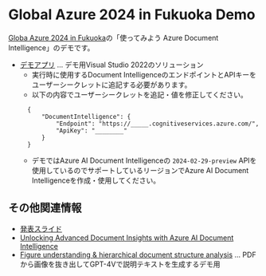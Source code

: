 # Global Azure 2024 in Fukuoka Demo

[Globa Azure 2024 in Fukuoka](https://jazug.connpass.com/event/313994/)の「使ってみよう Azure Document Intelligence」のデモです。

- [デモアプリ](./Demo/) … デモ用Visual Studio 2022のソリューション
  - 実行時に使用するDocument IntelligenceのエンドポイントとAPIキーをユーザーシークレットに追記する必要があります。
  - 以下の内容でユーザーシークレットを追記・値を修正してください。
  ```
    {
        "DocumentIntelligence": {
            "Endpoint": "https://_____.cognitiveservices.azure.com/",
            "ApiKey": "________"
        }
    }
  ```
  - デモではAzure AI Document Intelligenceの `2024-02-29-preview` APIを使用しているのでサポートしているリージョンでAzure AI Document Intelligenceを作成・使用してください。

## その他関連情報

- [発表スライド](https://speakerdeck.com/kosmosebi/shi-tutemiyou-azure-ai-document-intelligence)
- [Unlocking Advanced Document Insights with Azure AI Document Intelligence](https://techcommunity.microsoft.com/t5/ai-azure-ai-services-blog/unlocking-advanced-document-insights-with-azure-ai-document/ba-p/4109675)
- [Figure understanding & hierarchical document structure analysis](https://github.com/microsoft/Form-Recognizer-Toolkit/blob/main/SampleCode/Python/sample_figure_understanding.ipynb) … PDFから画像を抜き出してGPT-4Vで説明テキストを生成するデモ用
